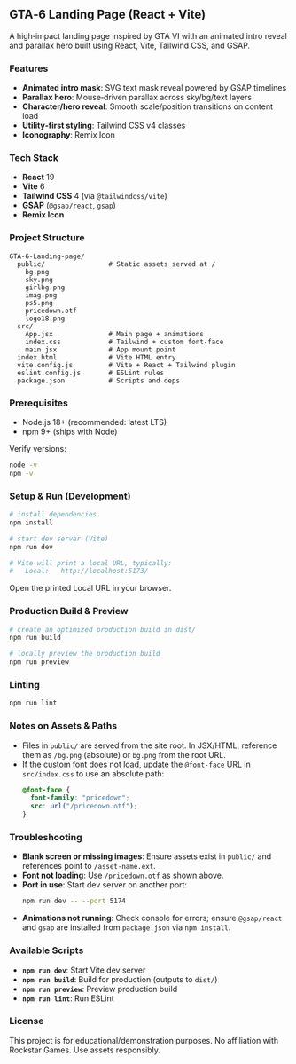 ## GTA‑6 Landing Page (React + Vite)

A high‑impact landing page inspired by GTA VI with an animated intro reveal and parallax hero built using React, Vite, Tailwind CSS, and GSAP.

### Features
- **Animated intro mask**: SVG text mask reveal powered by GSAP timelines
- **Parallax hero**: Mouse‑driven parallax across sky/bg/text layers
- **Character/hero reveal**: Smooth scale/position transitions on content load
- **Utility‑first styling**: Tailwind CSS v4 classes
- **Iconography**: Remix Icon

### Tech Stack
- **React** 19
- **Vite** 6
- **Tailwind CSS** 4 (via `@tailwindcss/vite`)
- **GSAP** (`@gsap/react`, `gsap`)
- **Remix Icon**

### Project Structure
```
GTA-6-Landing-page/
  public/                # Static assets served at /
    bg.png
    sky.png
    girlbg.png
    imag.png
    ps5.png
    pricedown.otf
    logo18.png
  src/
    App.jsx              # Main page + animations
    index.css            # Tailwind + custom font-face
    main.jsx             # App mount point
  index.html             # Vite HTML entry
  vite.config.js         # Vite + React + Tailwind plugin
  eslint.config.js       # ESLint rules
  package.json           # Scripts and deps
```

### Prerequisites
- Node.js 18+ (recommended: latest LTS)
- npm 9+ (ships with Node)

Verify versions:
```bash
node -v
npm -v
```

### Setup & Run (Development)
```bash
# install dependencies
npm install

# start dev server (Vite)
npm run dev

# Vite will print a local URL, typically:
#   Local:   http://localhost:5173/
```

Open the printed Local URL in your browser.

### Production Build & Preview
```bash
# create an optimized production build in dist/
npm run build

# locally preview the production build
npm run preview
```

### Linting
```bash
npm run lint
```

### Notes on Assets & Paths
- Files in `public/` are served from the site root. In JSX/HTML, reference them as `/bg.png` (absolute) or `bg.png` from the root URL.
- If the custom font does not load, update the `@font-face` URL in `src/index.css` to use an absolute path:
  ```css
  @font-face {
    font-family: "pricedown";
    src: url("/pricedown.otf");
  }
  ```

### Troubleshooting
- **Blank screen or missing images**: Ensure assets exist in `public/` and references point to `/asset-name.ext`.
- **Font not loading**: Use `/pricedown.otf` as shown above.
- **Port in use**: Start dev server on another port:
  ```bash
  npm run dev -- --port 5174
  ```
- **Animations not running**: Check console for errors; ensure `@gsap/react` and `gsap` are installed from `package.json` via `npm install`.

### Available Scripts
- **`npm run dev`**: Start Vite dev server
- **`npm run build`**: Build for production (outputs to `dist/`)
- **`npm run preview`**: Preview production build
- **`npm run lint`**: Run ESLint

### License
This project is for educational/demonstration purposes. No affiliation with Rockstar Games. Use assets responsibly.



